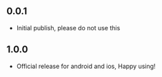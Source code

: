 ## 0.0.1

* Initial publish, please do not use this

## 1.0.0

* Official release for android and ios, Happy using!
